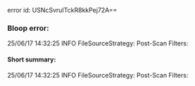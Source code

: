 error id: USNcSvruITckR8kkPej72A==
### Bloop error:

25/06/17 14:32:25 INFO FileSourceStrategy: Post-Scan Filters:
#### Short summary: 

25/06/17 14:32:25 INFO FileSourceStrategy: Post-Scan Filters: